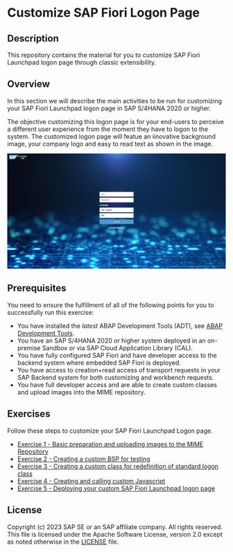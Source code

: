 # Customize SAP Fiori Logon Page

## Description

This repository contains the material for you to customize SAP Fiori Launchpad logon page through classic extensibility.  

## Overview

In this section we will describe the main activities to be run for customizing your SAP Fiori Launchpad logon page in SAP S/4HANA 2020 or higher.

The objective customizing this logon page is for your end-users to perceive a different user experience from the moment they have to logon to the system. The customized logon page will featue an iinovative background image, your company logo and easy to read text as shown in the image.

![Customized Logon Page Overview](images/overview.png)

## Prerequisites

You need to ensure the fulfillment of all of the following points for you to successfully run this exercise:

* You have installed the _latest_ ABAP Development Tools (ADT), see [ABAP Development Tools](https://tools.hana.ondemand.com/#abap).
* You have an SAP S/4HANA 2020 or higher system deployed in an on-premise Sandbox or via SAP Cloud Application Library (CAL).
* You have fully configured SAP Fiori and have developer access to the backend system where embedded SAP Fiori is deployed.
* You have access to creation+read access of transport requests in your SAP Backend system for both customizing and workbench requests.
* You have full developer access and are able to create custom classes and upload images into the MIME repository.

## Exercises

Follow these steps to customize your SAP Fiori Launchpad Logon page.
- [Exercise 1 - Basic preparation and uploading images to the MIME Repository](exercises/ex_1/)
- [Exercise 2 - Creating a custom BSP for testing](exercises/ex_2/)
- [Exercise 3 - Creating a custom class for redefinition of standard logon class](exercises/ex_3/)
- [Exercise 4 - Creating and calling custom Javascript](exercises/ex_4/)
- [Exercise 5 - Deploying your custom SAP Fiori Launchpad logon page](exercises/ex_5/)


## License
Copyright (c) 2023 SAP SE or an SAP affiliate company. All rights reserved. This file is licensed under the Apache Software License, version 2.0 except as noted otherwise in the [LICENSE](licenses/Apache-2.0.txt) file.
